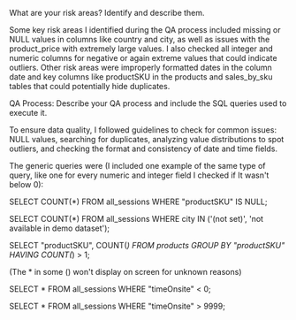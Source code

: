 What are your risk areas? Identify and describe them.

Some key risk areas I identified during the QA process included missing or NULL values in columns like country and city, as well as issues with the product_price with extremely large values. I also checked all integer and numeric columns for negative or again extreme values that could indicate outliers. Other risk areas were improperly formatted dates in the column date and key columns like productSKU in the products and sales_by_sku tables that could potentially hide duplicates.



QA Process:
Describe your QA process and include the SQL queries used to execute it.

To ensure data quality, I followed guidelines to check for common issues: NULL values, searching for duplicates, analyzing value distributions to spot outliers, and checking the format and consistency of date and time fields. 

The generic queries were (I included one example of the same type of query, like one for every numeric and integer field I checked if It wasn't below 0):

SELECT 
  COUNT(*) 
FROM all_sessions
WHERE "productSKU" IS NULL;

 
SELECT 
  COUNT(*)
FROM all_sessions
WHERE city IN ('(not set)', 'not available in demo dataset');


SELECT 
  "productSKU",
  COUNT(*)
FROM products
GROUP BY "productSKU"
HAVING COUNT(*) > 1; 

(The * in some () won't display on screen for unknown reasons)

SELECT *
FROM all_sessions
WHERE "timeOnsite" < 0;

SELECT *
FROM all_sessions
WHERE "timeOnsite" > 9999; 
  
  
